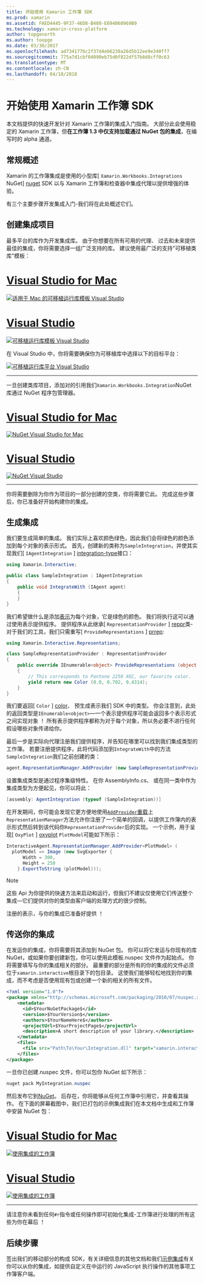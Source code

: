 ```yaml
---
title: 开始使用 Xamarin 工作簿 SDK
ms.prod: xamarin
ms.assetid: FAED4445-9F37-46D8-B408-E694060969B9
ms.technology: xamarin-cross-platform
author: topgenorth
ms.author: toopge
ms.date: 03/30/2017
ms.openlocfilehash: ad7341776c2f37d4eb6238a26d5b12ee9e340ff7
ms.sourcegitcommit: 775a7d1cbf04090eb75d0f822df57b8d8cff0c63
ms.translationtype: MT
ms.contentlocale: zh-CN
ms.lasthandoff: 04/18/2018
---
```

# <a name="getting-started-with-the-xamarin-workbooks-sdk"></a>开始使用 Xamarin 工作簿 SDK

本文档提供的快速开发针对 Xamarin 工作簿的集成入门指南。 大部分此会使用稳定的 Xamarin 工作簿，但**在工作簿 1.3 中仅支持加载通过 NuGet 包的集成**，在编写时的 alpha 通道。

## <a name="general-overview"></a>常规概述

Xamarin 的工作簿集成是使用的小型库[ `Xamarin.Workbooks.Integrations` NuGet] [ nuget] SDK 以与 Xamarin 工作簿和检查器中集成代理以提供增强的体验。

有三个主要步骤开发集成入门-我们将在此处概述它们。

## <a name="creating-the-integration-project"></a>创建集成项目

最多平台的库作为开发集成库。 由于你想要在所有可用的代理、 过去和未来提供最佳的集成，你将需要选择一组广泛支持的库。 建议使用最广泛的支持"可移植类库"模板：

# <a name="visual-studio-for-mactabvsmac"></a>[Visual Studio for Mac](#tab/vsmac)

[![适用于 Mac 的可移植运行库模板 Visual Studio](images/xamarin-studio-pcl.png)](images/xamarin-studio-pcl.png#lightbox)

# <a name="visual-studiotabvswin"></a>[Visual Studio](#tab/vswin)

[![可移植运行库模板 Visual Studio](images/visual-studio-pcl.png)](images/visual-studio-pcl.png#lightbox)

在 Visual Studio 中，你将需要确保你为可移植库中选择以下的目标平台：

[![可移植运行库平台 Visual Studio](images/visual-studio-pcl-platforms.png)](images/visual-studio-pcl-platforms.png#lightbox)

-----

一旦创建类库项目，添加对的引用我们`Xamarin.Workbooks.Integration`NuGet 库通过 NuGet 程序包管理器。

# <a name="visual-studio-for-mactabvsmac"></a>[Visual Studio for Mac](#tab/vsmac)

[![NuGet Visual Studio for Mac](images/xamarin-studio-nuget.png)](images/xamarin-studio-nuget.png#lightbox)

# <a name="visual-studiotabvswin"></a>[Visual Studio](#tab/vswin)

[![NuGet Visual Studio](images/visual-studio-nuget.png)](images/visual-studio-nuget.png#lightbox)

-----

你将需要删除为你作为项目的一部分创建的空类，你将需要它此。 完成这些步骤后，你已准备好开始构建你的集成。

## <a name="building-an-integration"></a>生成集成

我们要生成简单的集成。 我们实际上喜欢颜色绿色，因此我们会将绿色的颜色添加到每个对象的表示形式。 首先，创建新的类称为`SampleIntegration`，并使其实现我们[ `IAgentIntegration` ] [ integration-type]接口：

```csharp
using Xamarin.Interactive;

public class SampleIntegration : IAgentIntegration
{
    public void IntegrateWith (IAgent agent)
    {
    }
}
```

我们希望做什么是添加[表示](~/tools/workbooks/sdk/representations.md)为每个对象，它是绿色的颜色。 我们将执行这可以通过使用表示提供程序。 提供程序从此继承[ `RepresentationProvider` ] [ reppr]类-对于我们的工具，我们只需重写[ `ProvideRepresentations` ] [ prrep]:

```csharp
using Xamarin.Interactive.Representations;

class SampleRepresentationProvider : RepresentationProvider
{
    public override IEnumerable<object> ProvideRepresentations (object obj)
    {
        // This corresponds to Pantone 2250 XGC, our favorite color.
        yield return new Color (0.0, 0.702, 0.4314);
    }
}
```

我们要返回[ `Color` ] [ color]、 预生成表示我们 SDK 中的类型。
你会注意到，此处的返回类型是`IEnumerable<object>`&mdash;一个表示提供程序可能会返回多个表示形式之间实现对象 ！ 所有表示提供程序都称为对于每个对象，所以务必要不进行任何假设哪些对象传递给你。

最后一步是实际向代理注册我们提供程序，并告知在哪里可以找到我们集成类型的工作簿。 若要注册提供程序，此将代码添加到`IntegrateWith`中的方法`SampleIntegration`我们之前创建的类：

```csharp
agent.RepresentationManager.AddProvider (new SampleRepresentationProvider ());
```

设置集成类型是通过程序集级特性。 在你 AssemblyInfo.cs、 或在同一类中作为集成类型为方便起见，你可以将此：

```csharp
[assembly: AgentIntegration (typeof (SampleIntegration))]
````

在开发期间，你可能会发现它更方便地使用[`AddProvider`重载][ addprovider]上`RepresentationManager`方法允许你注册了一个简单的回调，以提供工作簿内的表示形式然后转到该代码你`RepresentationProvider`后的实现。 一个示例，用于呈现[ `OxyPlot` ] [ oxyplot] `PlotModel`可能如下所示：

```csharp
InteractiveAgent.RepresentationManager.AddProvider<PlotModel> (
  plotModel => Image (new SvgExporter {
      Width = 300,
      Height = 250
    }.ExportToString (plotModel)));
```

> [!NOTE]
> 这些 Api 为你提供的快速方法来启动和运行，但我们不建议仅使用它们传送整个集成&mdash;它们提供对你的类型由客户端的处理方式的很少控制。

注册的表示，与你的集成已准备好提供 ！

## <a name="shipping-your-integration"></a>传送你的集成

在发运你的集成，你将需要将其添加到 NuGet 包。
你可以将它发运与你现有的库 NuGet，或如果你要创建新包，你可以使用此模板.nuspec 文件作为起始点。
你将需要填写与你的集成相关的部分。 最重要的部分是所有的你的集成的文件必须位于`xamarin.interactive`根目录下的包目录。 这使我们能够轻松地找到你的集成，而不考虑是否使用现有包或创建一个新的相关的所有文件。

```xml
<?xml version="1.0"?>
<package xmlns="http://schemas.microsoft.com/packaging/2010/07/nuspec.xsd">
    <metadata>
      <id>$YourNuGetPackage$</id>
      <version>$YourVersion$</version>
      <authors>$YourNameHere$</authors>
      <projectUrl>$YourProjectPage$</projectUrl>
      <description>A short description of your library.</description>
    </metadata>
    <files>
      <file src="Path\To\Your\Integration.dll" target="xamarin.interactive" />
    </files>
</package>
```

一旦你已创建.nuspec 文件，你可以包你 NuGet 如下所示：

```csharp
nuget pack MyIntegration.nuspec
```

然后发布它到[NuGet][nugetorg]。 后存在，你将能够从任何工作簿中引用它，并查看其操作。 在下面的屏幕截图中，我们已打包的示例集成我们在本文档中生成和工作簿中安装 NuGet 包：

# <a name="visual-studio-for-mactabvsmac"></a>[Visual Studio for Mac](#tab/vsmac)

[![使用集成的工作簿](images/mac-workbooks-integrated.png)](images/mac-workbooks-integrated.png#lightbox)

# <a name="visual-studiotabvswin"></a>[Visual Studio](#tab/vswin)

[![使用集成的工作簿](images/windows-workbooks-integrated.png)](images/windows-workbooks-integrated.png#lightbox)

-----

请注意你未看到任何`#r`指令或任何操作即可初始化集成-工作簿进行处理的所有这些为你在幕后 ！

## <a name="next-steps"></a>后续步骤

签出我们的移动部分的构成 SDK，有关详细信息的其他文档和我们[示例集成](~/tools/workbooks/samples/index.md)有关你可以从你的集成，如提供自定义在中运行的 JavaScript 执行操作的其他事项工作簿客户端。

[integration-type]: https://developer.xamarin.com/api/type/Xamarin.Interactive.IAgentIntegration/
[repman-api]: https://developer.xamarin.com/api/type/Xamarin.Interactive.Representations.IRepresentationManager/
[color]: https://developer.xamarin.com/api/type/Xamarin.Interactive.Representations.Color/
[xir]: https://developer.xamarin.com/api/namespace/Xamarin.Interactive.Representations/
[reppr]: https://developer.xamarin.com/api/type/Xamarin.Interactive.Representations.RepresentationProvider/
[prrep]: https://developer.xamarin.com/api/member/Xamarin.Interactive.Representations.RepresentationProvider.ProvideRepresentations/p/System.Object/
[nugetorg]: https://nuget.org
[nuget]: https://nuget.org/packages/Xamarin.Workbooks.Integration
[addprovider]: https://developer.xamarin.com/api/member/Xamarin.Interactive.Representations.IRepresentationManager.AddProvider/
[oxyplot]: http://www.oxyplot.org/
